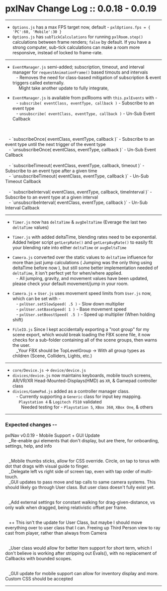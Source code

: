 # pxlNav Change Log :: 0.0.18 - 0.0.19
---------------------

 - `Options.js` has a max FPS target now, default - 
 `pxlOptions.fps = { 'PC':60, 'Mobile':30 }`
 - `Options.js` has `subTickCalculations` for running `pxlRoom.step()` calculations between frame renders; `false` by default.  If you have a strong computer, sub-tick calculations can make a room more responsive, instead of locked to frame-rate.

---

 - `EventManager.js` semi-added; subscription, timeout, and interval manager for `requestAnimationFrame()` based timouts and intervals
<br/>&nbsp;&nbsp; - Removes the need for class-based mitigation of subscription & event triggers called externally.
<br/>&nbsp;&nbsp;&nbsp;&nbsp; Might take another update to fully integrate,

 - `EventManager.js` is available from pxlRooms with `this.pxlEvents` with -
<br/>&nbsp;&nbsp; - `subscribe( eventClass, eventType, callback )` - Subscribe to an event type
<br/>&nbsp;&nbsp; - `unsubscribe( eventClass, eventType, callback )` - Un-Sub Event Callback
<br/>
<br/>&nbsp;&nbsp; - `subscribeOnce( eventClass, eventType, callback )` - Subscribe to an event type until the next trigger of the event type
<br/>&nbsp;&nbsp; - `unsubscribeOnce( eventClass, eventType, callback )` - Un-Sub Event Callback
<br/>
<br/>&nbsp;&nbsp; - `subscribeTimeout( eventClass, eventType, callback, timeout )` - Subscribe to an event type after a given time
<br/>&nbsp;&nbsp; - `unsubscribeTimeout(  eventClass, eventType, callback )` - Un-Sub Timeout Callback
<br/>
<br/>&nbsp;&nbsp; - `subscribeInterval( eventClass, eventType, callback, timeInterval )` - Subscribe to an event type at a given interval
<br/>&nbsp;&nbsp; - `unsubscribeInterval(  eventClass, eventType, callback )` - Un-Sub Interval Callback

---

 - `Timer.js` now has `deltaTime` & `avgDeltaTime` (Everage the last two `deltaTime` values)
 - `Timer.js` with added deltaTime, blending rates need to be exponential.  Added helper script `getLerpRate()` and `getLerpAvgRate()` to easily fit your blending rate into either `deltaTime` or `avgDeltaTime`

 - `Camera.js` converted over the static values to `deltaTime` influence for more than just jump calculations ( Jumping was the only thing using deltaTime before now ), but still some better implementation needed of `deltaTime`, it isn't perfect yet for when/where applied.
<br/>&nbsp;&nbsp; - All jumping, gravity, and movement values have been updated, please check your default movement/jump in your room.
 - `Camera.js` + `User.js` uses movement speed limits from `User.js` now, which can be set with -
<br/>&nbsp;&nbsp; - `pxlUser.setSlowSpeed( .5 )` - Slow down multiplier
<br/>&nbsp;&nbsp; - `pxlUser.setBaseSpeed( 1 )` - Base movement speed
<br/>&nbsp;&nbsp; - `pxlUser.setBoostSpeed( .5 )` - Speed up multiplier (When holding shift)

 - `FileIO.js` Since I kept accidentally exporting a "root group" for my scene export, which would break loading the FBX scene file, it now checks for a sub-folder containing all of the scene groups, then warns the user.
 <br/>&nbsp;&nbsp; _Your FBX should be TopLevelGroup -> With all group types as children (Scene, Colliders, Lights, etc.)

---
 
 - `core/Device.js` -> `device/device.js`
 - `divices/device.js` now maintains keyboards, mobile touch screens, AR/VR/XR Head-Mounted-Displays(HMD) as `XR`, & Gamepad controller class 
 - `divices/GamePad.js` added as a controller manager class.
 <br/>&nbsp;&nbsp; - Currently supporting a `Generic` class for input key mapping.
 <br/>&nbsp;&nbsp;&nbsp;&nbsp; `Playstation 4` & `Logitech F510` validated
 <br/>&nbsp;&nbsp;&nbsp;&nbsp;&nbsp;&nbsp; Needed testing for - `Playstation 5`, `XBox 360`, `XBox One`, & others



---

### Expected changes --
pxlNav v0.0.19 - Mobile Support + GUI Update
<br/>&nbsp;&nbsp; _Re-enable gui elements that don't display, but are there, for onboarding, settings, help, and info

<br/>&nbsp;&nbsp; _Mobile thumbs sticks, allow for CSS override.  Circle, on tap to torus with dot that drags with visual guide to finger.
<br/>&nbsp;&nbsp; _Delegate left vs right side of screen tap, even with tap order of multi-touch.
<br/>&nbsp;&nbsp; _GUI updates to pass move and tap calls to same camera systems. This should likely go through User class. But user class doesn't fully exist yet.

<br/>&nbsp;&nbsp; _Add external settings for constant walking for drag-given-distance, vs only walk when dragged, being relativistic offset per frame.

<br/>&nbsp;&nbsp; ++ This isn't the update for User Class, but maybe I should move everything over to user class that I can.  Freeing up Third Person view to ray cast from player, rather than always from Camera

<br/>&nbsp;&nbsp; _User class would allow for better Item support for short term, which I don't believe is working after stripping out Evals(), with no replacement of Callbacks with bounded scopes.

<br/>&nbsp;&nbsp; _GUI update for mobile support can allow for inventory display and more.  Custom CSS should be accepted


---